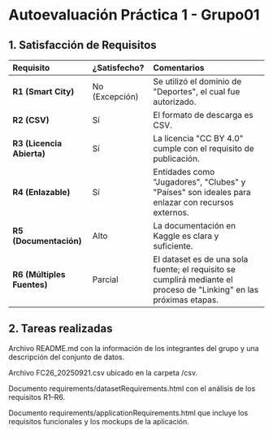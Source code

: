 # Autoevaluación Práctica 1 - Grupo01

## 1. Satisfacción de Requisitos

| Requisito | ¿Satisfecho? | Comentarios |
| :--- | :--- | :--- |
| **R1 (Smart City)** | No (Excepción) | Se utilizó el dominio de "Deportes", el cual fue autorizado. |
| **R2 (CSV)** | Sí | El formato de descarga es CSV. |
| **R3 (Licencia Abierta)**| Sí | La licencia "CC BY 4.0" cumple con el requisito de publicación. |
| **R4 (Enlazable)** | Sí | Entidades como "Jugadores", "Clubes" y "Países" son ideales para enlazar con recursos externos. |
| **R5 (Documentación)** | Alto | La documentación en Kaggle es clara y suficiente. |
| **R6 (Múltiples Fuentes)**| Parcial | El dataset es de una sola fuente; el requisito se cumplirá mediante el proceso de "Linking" en las próximas etapas. |

## 2. Tareas realizadas

Archivo README.md con la información de los integrantes del grupo y una descripción del conjunto de datos.

Archivo FC26_20250921.csv ubicado en la carpeta /csv.

Documento requirements/datasetRequirements.html con el análisis de los requisitos R1–R6.

Documento requirements/applicationRequirements.html que incluye los requisitos funcionales y los mockups de la aplicación.